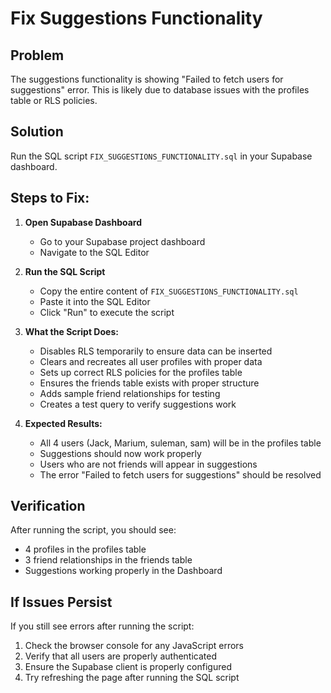 # Fix Suggestions Functionality

## Problem

The suggestions functionality is showing "Failed to fetch users for suggestions" error. This is likely due to database issues with the profiles table or RLS policies.

## Solution

Run the SQL script `FIX_SUGGESTIONS_FUNCTIONALITY.sql` in your Supabase dashboard.

## Steps to Fix:

1. **Open Supabase Dashboard**

   - Go to your Supabase project dashboard
   - Navigate to the SQL Editor

2. **Run the SQL Script**

   - Copy the entire content of `FIX_SUGGESTIONS_FUNCTIONALITY.sql`
   - Paste it into the SQL Editor
   - Click "Run" to execute the script

3. **What the Script Does:**

   - Disables RLS temporarily to ensure data can be inserted
   - Clears and recreates all user profiles with proper data
   - Sets up correct RLS policies for the profiles table
   - Ensures the friends table exists with proper structure
   - Adds sample friend relationships for testing
   - Creates a test query to verify suggestions work

4. **Expected Results:**
   - All 4 users (Jack, Marium, suleman, sam) will be in the profiles table
   - Suggestions should now work properly
   - Users who are not friends will appear in suggestions
   - The error "Failed to fetch users for suggestions" should be resolved

## Verification

After running the script, you should see:

- 4 profiles in the profiles table
- 3 friend relationships in the friends table
- Suggestions working properly in the Dashboard

## If Issues Persist

If you still see errors after running the script:

1. Check the browser console for any JavaScript errors
2. Verify that all users are properly authenticated
3. Ensure the Supabase client is properly configured
4. Try refreshing the page after running the SQL script
